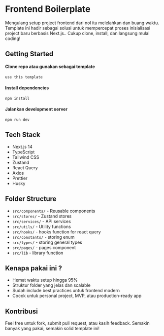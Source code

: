 # Frontend Boilerplate
Mengulang setup project frontend dari nol itu melelahkan dan buang waktu. Template ini hadir sebagai solusi untuk mempercepat proses inisialisasi project baru berbasis Next.js.. Cukup clone, install, dan langsung mulai coding!

## Getting Started

#### Clone repo atau gunakan sebagai template
`use this template`

#### Install dependencies
`npm install`

#### Jalankan development server
`npm run dev`

## Tech Stack
- Next.js 14
- TypeScript
- Tailwind CSS
- Zustand
- React Query
- Axios
- Prettier
- Husky

## Folder Structure
- `src/components/` - Reusable components
- `src/stores/` - Zustand stores
- `src/services/` - API services
- `src/utils/` - Utility functions
- `src/hooks/` - hooks function for react query
- `src/constants/` - storing enum
- `src/types/` - storing general types
- `src/pages/` - pages component
- `src/lib` - library function

## Kenapa pakai ini ?
- Hemat waktu setup hingga 95%
- Struktur folder yang jelas dan scalable
- Sudah include best practices untuk frontend modern
- Cocok untuk personal project, MVP, atau production-ready app

## Kontribusi
Feel free untuk fork, submit pull request, atau kasih feedback. Semakin banyak yang pakai, semakin solid template ini!

